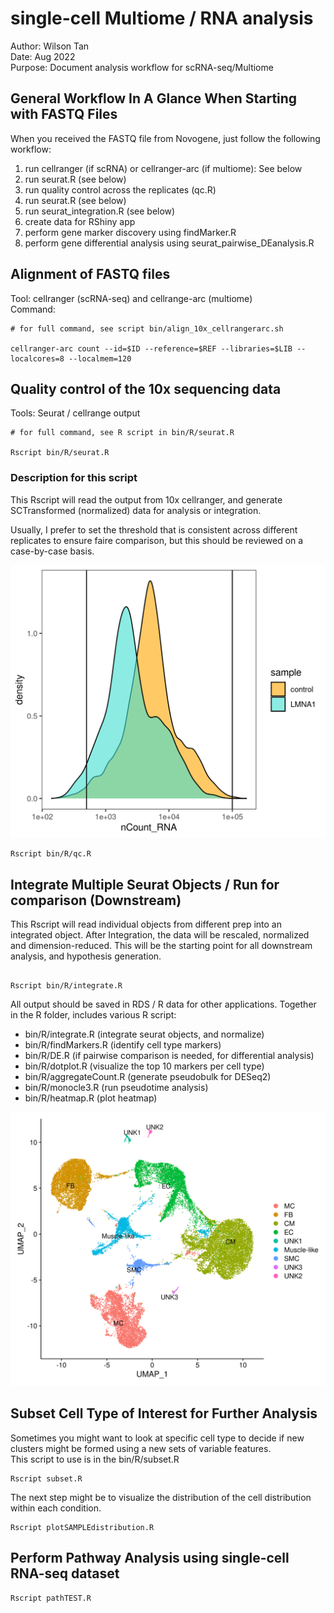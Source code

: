 # single-cell Multiome / RNA analysis  
Author: Wilson Tan  
Date: Aug 2022  
Purpose: Document analysis workflow for scRNA-seq/Multiome  

  
## General Workflow In A Glance When Starting with FASTQ Files  
When you received the FASTQ file from Novogene, just follow the following workflow:  
1. run cellranger (if scRNA) or cellranger-arc (if multiome): See below  
2. run seurat.R (see below)  
3. run quality control across the replicates (qc.R)  
4. run seurat.R (see below)  
5. run seurat_integration.R  (see below)  
6. create data for RShiny app  
7. perform gene marker discovery using findMarker.R  
8. perform gene differential analysis using seurat_pairwise_DEanalysis.R  
  

## Alignment of FASTQ files  
Tool: cellranger (scRNA-seq) and cellrange-arc (multiome)  
Command:  
```
# for full command, see script bin/align_10x_cellrangerarc.sh

cellranger-arc count --id=$ID --reference=$REF --libraries=$LIB --localcores=8 --localmem=120

```  

  
## Quality control of the 10x sequencing data  
Tools: Seurat / cellrange output  
```
# for full command, see R script in bin/R/seurat.R

Rscript bin/R/seurat.R  

```  

### Description for this script  
This Rscript will read the output from 10x cellranger, and generate SCTransformed (normalized) data for analysis or integration.  

Usually, I prefer to set the threshold that is consistent across different replicates to ensure faire comparison, but this should be reviewed on a case-by-case basis.  

  
![Example QC of scRNA data](/images/QC.png)  
  
```  
Rscript bin/R/qc.R
```  
  
  
## Integrate Multiple Seurat Objects / Run for comparison (Downstream)  
This Rscript will read individual objects from different prep into an integrated object. After Integration, the data will be rescaled, normalized and dimension-reduced. This will be the starting point for all downstream analysis, and hypothesis generation.  

```  

Rscript bin/R/integrate.R

```  
  
All output should be saved in RDS / R data for other applications. Together in the R folder, includes various R script:  
- bin/R/integrate.R (integrate seurat objects, and normalize)  
- bin/R/findMarkers.R (identify cell type markers)  
- bin/R/DE.R (if pairwise comparison is needed, for differential analysis)  
- bin/R/dotplot.R (visualize the top 10 markers per cell type)  
- bin/R/aggregateCount.R (generate pseudobulk for DESeq2)  
- bin/R/monocle3.R (run pseudotime analysis)  
- bin/R/heatmap.R (plot heatmap)  
  
![Example QC of scRNA data](/images/UMAP.png)  



## Subset Cell Type of Interest for Further Analysis  
Sometimes you might want to look at specific cell type to decide if new clusters might be formed using a new sets of variable features.  
This script to use is in the bin/R/subset.R  
```  
Rscript subset.R
```    

The next step might be to visualize the distribution of the cell distribution within each condition.  
```
Rscript plotSAMPLEdistribution.R
```  
  
## Perform Pathway Analysis using single-cell RNA-seq dataset  
```  
Rscript pathTEST.R
```  
  


